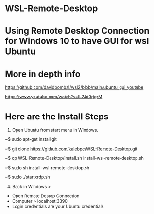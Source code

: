 # WSL-Remote-Desktop

# Using Remote Desktop Connection for Windows 10 to have GUI for wsl Ubuntu

# More in depth info

https://github.com/davidbombal/wsl2/blob/main/ubuntu_gui_youtube

https://www.youtube.com/watch?v=IL7Jd9rjgrM

# Here are the Install Steps

1. Open Ubuntu from start menu in Windows.

~$ sudo apt-get install git

~$ git clone https://github.com/kalebpc/WSL-Remote-Desktop.git

~$ cp WSL-Remote-Desktop/install.sh install-wsl-remote-desktop.sh

~$ sudo sh install-wsl-remote-desktop.sh

~$ sudo ./startxrdp.sh

4. Back in Windows >
- Open Remote Destop Connection
- Computer > localhost:3390
- Login credentials are your Ubuntu credentials
